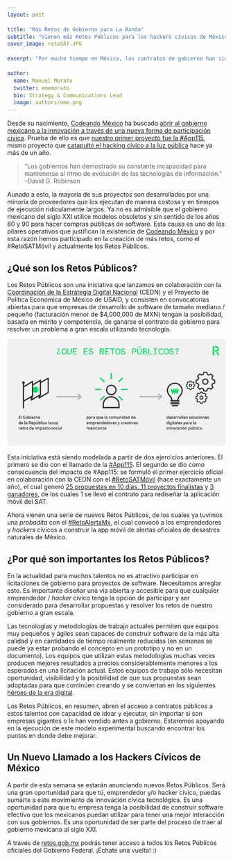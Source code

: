 ```yaml
---
layout: post

title: "Más Retos de Gobierno para La Banda"
subtitle: "Vienen más Retos Públicos para los hackers cívicos de México."
cover_image: retoSAT.JPG

excerpt: "Por mucho tiempo en México, los contratos de gobierno han sido ganados en modelos de licitaciones públicas por las mismas empresas gigantescas de siempre. Es hora de abrirlos a las empresas más capaces, sin importar su tamaño o relaciones."

author:
  name: Manuel Morato
  twitter: ememorato
  bio: Strategy & Communications Lead
  image: authors/eme.png
---
```


Desde su nacimiento, [Codeando México](http://codeandomexico.org) ha buscado [abrir al gobierno mexicano a la innovación a través de una nueva forma de participación cívica](http://codeandomexico.org/acerca). Prueba de ello es que [nuestro primer proyecto fue la #App115](http://web.archive.org/web/20130825145857/http://blog.codeandomexico.org/post/45465255840/taking-down-the-mexican-tech-mafia), mismo proyecto que [catapultó el hacking cívico a la luz pública](http://web.archive.org/web/20130811151807/http://blog.codeandomexico.org/post/47233613252/resultados-del-evento-en-san-lazaro) hace ya más de un año.

> “Los gobiernos han demostrado su constante incapacidad para mantenerse al ritmo de evolución de las tecnologías de información." –David G. Robinson

Aunado a esto, la mayoría de sus proyectos son desarrollados por una minoría de proveedores que los ejecutan de manera costosa y en tiempos de ejecución ridículamente largos. Ya no es admisible que el gobierno mexicano del siglo XXI utilice modelos obsoletos y sin sentido de los años 80 y 90 para hacer compras públicas de software. Esta causa es uno de los pilares operativos que justifican la existencia de [Codeando México](http://twitter.com/codeandomexico) y por esta razón hemos participado en la creación de más retos, como el #RetoSATMóvil y actualmente los Retos Públicos.

## ¿Qué son los Retos Públicos?

Los Retos Públicos son una iniciativa que lanzamos en colaboración con la [Coordinación de la Estrategia Digital Nacional](http://www.presidencia.gob.mx/edn/) (CEDN) y el Proyecto de Política Económica de México de USAID, y consisten en convocatorias abiertas para que empresas de desarrollo de software de tamaño mediano / pequeño (facturación menor de $4,000,000 de MXN) tengan la posibilidad, basada en mérito y competencia, de ganarse el contrato de gobierno para resolver un problema a gran escala utilizando tecnología.

![](/images/retos.jpg)

Esta iniciativa está siendo modelada a partir de dos ejercicios anteriores. El primero se dio con el llamado de la [#App115](http://web.archive.org/web/20130811154441/http://blog.codeandomexico.org/post/46317207067/el-impacto-del-reto-app115). El segundo se dio como consecuencia del impacto de #App115: se formuló el primer ejercicio oficial en colaboración con la CEDN con el [#RetoSATMóvil](http://web.archive.org/web/20131024232844/http://blog.codeandomexico.org/post/56535821013/retosatmovil-el-gobierno-convoca-a-emprendedores) (hace exactamente un año), el cual generó [25 propuestas en 10 días, 11 proyectos finalistas](http://web.archive.org/web/20131008113356/http://blog.codeandomexico.org/post/57818721326/retosatmovil-las-11-propuestas-finalistas) y [3 ganadores](http://web.archive.org/web/20131127140554/http://blog.codeandomexico.org/), de los cuales 1 se llevó el contrato para rediseñar la aplicación móvil del SAT.

Ahora vienen una serie de nuevos Retos Públicos, de los cuales ya tuvimos una _probadita_ con el [#RetoAlertaMx](http://retos.gob.mx/retos/1-reto-alerta-mx), el cual convocó a los emprendedores y _hackers_ cívicos a construir la app móvil de alertas oficiales de desastres naturales de México. 

## ¿Por qué son importantes los Retos Públicos?

En la actualidad para muchos talentos no es atractivo participar en licitaciones de gobierno para proyectos de software. Necesitamos arreglar esto. Es importante diseñar una vía abierta y accesible para que cualquier emprendedor / _hacker_ cívico tenga la opción de participar y ser considerado para desarrollar propuestas y resolver los retos de nuestro gobierno a gran escala. 

Las tecnologías y metodologías de trabajo actuales permiten que equipos muy pequeños y ágiles sean capaces de construir software de la más alta calidad y en cantidades de tiempo realmente reducidas (en semanas se puede ya estar probando el concepto en un prototipo y no en un documento). Los equipos que utilizan estas metodologías muchas veces producen mejores resultados a precios considerablemente menores a los esperados en una licitación actual. Estos equipos de trabajo sólo necesitan oportunidad, visibilidad y la posibilidad de que sus propuestas sean adoptadas para que continúen creando y se conviertan en los siguientes [héroes de la era digital](http://web.archive.org/web/20131008033932/http://blog.codeandomexico.org/post/43401877954/los-heroes-de-la-nueva-era-civica-digital). 

Los Retos Públicos, en resumen, abren el acceso a contratos públicos a estos talentos con capacidad de idear y ejecutar, sin importar si son empresas gigantes o le han vendido antes a gobierno. Estaremos apoyando en la ejecución de este modelo experimental buscando encontrar los puntos en donde debe mejorar.

## Un Nuevo Llamado a los Hackers Cívicos de México

A partir de esta semana se estarán anunciando nuevos Retos Públicos. Será una gran oportunidad para que tú, emprendedor y/o hacker cívico, puedas sumarte a este movimiento de innovación cívica tecnológica. Es una oportunidad para que tu empresa tenga la posibilidad de construir software efectivo que los mexicanos puedan utilizar para tener una mejor interacción con sus gobiernos. Es una oportunidad de ser parte del proceso de traer al gobierno mexicano al siglo XXI. 

A través de [retos.gob.mx](http://retos.gob.mx) podrás tener acceso a todos los Retos Públicos oficiales del Gobierno Federal. ¡Échate una vuelta! :)
